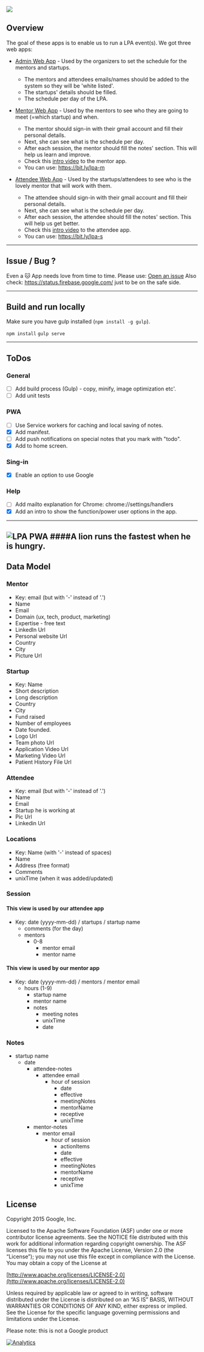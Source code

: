 ![](https://developers.google.com/startups/images/logo-launch.svg)
## Overview

The goal of these apps is to enable us to run a LPA event(s).
We got three web apps:

* [Admin Web App](https://lpa-1.firebaseapp.com/) - Used by the organizers to set the schedule for the mentors and startups.
  * The mentors and attendees emails/names should be added to the system so they will be 'white listed'.
  * The startups' details should be filled.
  * The schedule per day of the LPA.

* [Mentor Web App](https://lpa-1.firebaseapp.com/index-mentor.html) - Used by the mentors to see who they are going to meet (=which startup) and when.
  * The mentor should sign-in with their gmail account and fill their personal details.
  * Next, she can see what is the schedule per day.
  * After each session, the mentor should fill the notes' section. This will help us learn and improve.
  * Check this [intro video](https://youtu.be/trJcLl413hg) to the mentor app.
  * You can use: https://bit.ly/lpa-m


* [Attendee Web App](https://lpa-1.firebaseapp.com/startup.html) - Used by the startups/attendees to see who is the lovely mentor that will work with them.
  * The attendee should sign-in with their gmail account and fill their personal details.
  * Next, she can see what is the schedule per day.
  * After each session, the attendee should fill the notes' section. This will help us get better.
  * Check this [intro video](https://youtu.be/psdF_o25dJc) to the attendee app.
  * You can use: https://bit.ly/lpa-s

-----

## Issue / Bug ?
Even a 🐱 App needs love from time to time.
Please use: [Open an issue](https://github.com/greenido/lpa-1/issues)
Also check: https://status.firebase.google.com/ just to be on the safe side.

-----
## Build and run locally

Make sure you have gulp installed (`npm install -g gulp`).

`npm install`
`gulp serve`

-----
## ToDos

### General
* [ ] Add build process (Gulp) - copy, minify, image optimization etc'.
* [ ] Add unit tests

### PWA
* [ ] Use Service workers for caching and local saving of notes.
* [x] Add manifest.
* [ ] Add push notifications on special notes that you mark with "todo".
* [x] Add to home screen.

### Sing-in
* [x] Enable an option to use Google

### Help
* [ ] Add mailto explanation for Chrome: chrome://settings/handlers
* [x] Add an intro to show the function/power user options in the app.

-----

![LPA PWA](https://lpa-1.firebaseapp.com/img/lion-hd.jpeg)
####A lion runs the fastest when he is hungry.
-----

## Data Model

### Mentor
* Key: email (but with '-' instead of '.')
* Name
* Email
* Domain (ux, tech, product, marketing)
* Expertise - free text
* LinkedIn Url
* Personal website Url
* Country
* City
* Picture Url

### Startup
* Key: Name
* Short description
* Long description
* Country
* City
* Fund raised
* Number of employees
* Date founded.
* Logo Url
* Team photo Url
* Application Video Url
* Marketing Video Url
* Patient History File Url

### Attendee
* Key: email (but with '-' instead of '.')
* Name
* Email
* Startup he is working at
* Pic Url
* Linkedin Url

### Locations
* Key: Name (with '-' instead of spaces)
* Name
* Address (free format)
* Comments
* unixTime (when it was added/updated)


### Session

#### This view is used by our attendee app
* Key: date (yyyy-mm-dd) / startups / startup name
  * comments (for the day)
  * mentors
    * 0-8
      * mentor email
      * mentor name

#### This view is used by our mentor app
* Key: date (yyyy-mm-dd) / mentors / mentor email
  * hours (1-9)
    * startup name
    * mentor name
    * notes
      * meeting notes
      * unixTime
      * date

### Notes
  * startup name
    * date
      * attendee-notes
        * attendee email
          * hour of session
            * date
            * effective
            * meetingNotes
            * mentorName
            * receptive
            * unixTime
      * mentor-notes
        * mentor email
          * hour of session
            * actionItems
            * date
            * effective
            * meetingNotes
            * mentorName
            * receptive
            * unixTime


## License

Copyright 2015 Google, Inc.

Licensed to the Apache Software Foundation (ASF) under one or more contributor license agreements. See the NOTICE file distributed with this work for additional information regarding copyright ownership. The ASF licenses this file to you under the Apache License, Version 2.0 (the “License”); you may not use this file except in compliance with the License. You may obtain a copy of the License at

[http://www.apache.org/licenses/LICENSE-2.0](http://www.apache.org/licenses/LICENSE-2.0)

Unless required by applicable law or agreed to in writing, software distributed under the License is distributed on an “AS IS” BASIS, WITHOUT WARRANTIES OR CONDITIONS OF ANY KIND, either express or implied. See the License for the specific language governing permissions and limitations under the License.

Please note: this is not a Google product

[![Analytics](https://ga-beacon.appspot.com/UA-65622529-1/LPA-1/)](https://github.com/igrigorik/ga-beacon)
